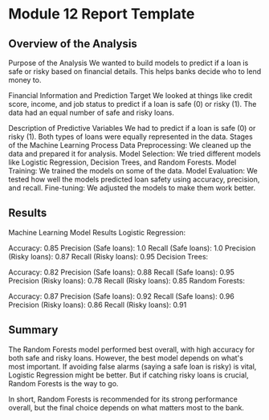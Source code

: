 # Module 12 Report Template

## Overview of the Analysis
Purpose of the Analysis
We wanted to build models to predict if a loan is safe or risky based on financial details. This helps banks decide who to lend money to.

Financial Information and Prediction Target
We looked at things like credit score, income, and job status to predict if a loan is safe (0) or risky (1). The data had an equal number of safe and risky loans.

Description of Predictive Variables
We had to predict if a loan is safe (0) or risky (1).
Both types of loans were equally represented in the data.
Stages of the Machine Learning Process
Data Preprocessing: We cleaned up the data and prepared it for analysis.
Model Selection: We tried different models like Logistic Regression, Decision Trees, and Random Forests.
Model Training: We trained the models on some of the data.
Model Evaluation: We tested how well the models predicted loan safety using accuracy, precision, and recall.
Fine-tuning: We adjusted the models to make them work better.

## Results

Machine Learning Model Results
Logistic Regression:

Accuracy: 0.85
Precision (Safe loans): 1.0
Recall (Safe loans): 1.0
Precision (Risky loans): 0.87
Recall (Risky loans): 0.95
Decision Trees:

Accuracy: 0.82
Precision (Safe loans): 0.88
Recall (Safe loans): 0.95
Precision (Risky loans): 0.78
Recall (Risky loans): 0.85
Random Forests:

Accuracy: 0.87
Precision (Safe loans): 0.92
Recall (Safe loans): 0.96
Precision (Risky loans): 0.86
Recall (Risky loans): 0.91

## Summary
The Random Forests model performed best overall, with high accuracy for both safe and risky loans. However, the best model depends on what's most important. If avoiding false alarms (saying a safe loan is risky) is vital, Logistic Regression might be better. But if catching risky loans is crucial, Random Forests is the way to go.

In short, Random Forests is recommended for its strong performance overall, but the final choice depends on what matters most to the bank.